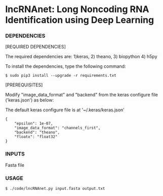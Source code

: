 # lncRNAnet: Long Noncoding RNA Identification using Deep Learning
### DEPENDENCIES
[REQUIRED DEPENDENCIES]

The required dependencies are: 1)keras, 2) theano, 3) biopython 4) h5py

To install the dependencies, type the following command:
```
$ sudo pip3 install --upgrade -r requirements.txt
```
[PREREQUISITES]

Modify "image_data_format" and "backend" from the keras configure file ('keras.json') as below:

The default keras configure file is at '~/.keras/keras.json'

```
{
    "epsilon": 1e-07,
    "image_data_format": "channels_first",
    "backend": "theano",
    "floatx": "float32"
}
```
### INPUTS
Fasta file


### USAGE
```
$ ./code/lncRNAnet.py input.fasta output.txt
```
